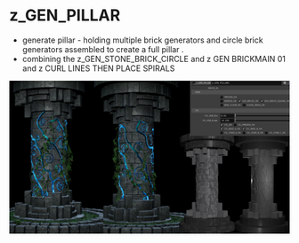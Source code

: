 # z_GEN_PILLAR
- generate pillar - holding multiple brick generators and circle brick generators assembled to create a full pillar .
- combining the z_GEN_STONE_BRICK_CIRCLE and z GEN BRICKMAIN 01 and z CURL LINES THEN PLACE SPIRALS

![z_GEN_PILLAR](https://raw.githubusercontent.com/CorvaeOboro/zenv/master/hip/z_GEN_PILLAR/z_GEN_PILLAR.jpg?raw=true "z_GEN_PILLAR")

